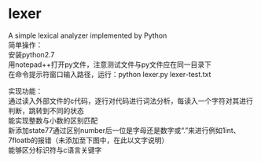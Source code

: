 # lexer
A simple lexical analyzer implemented by Python  
简单操作：  
    安装python2.7  
    用notepad++打开py文件，注意测试文件与py文件应在同一目录下  
    在命令提示符窗口输入路径，运行：python lexer.py lexer-test.txt  

实现功能：  
    通过读入外部文件的c代码，逐行对代码进行词法分析，每读入一个字符对其进行判断，跳转到不同的状态  
    能实现整数与小数的区别匹配  
    新添加state77通过区别number后一位是字母还是数字或“.”来进行例如1int、7floatb的报错（未添加至下图中，在此以文字说明）  
    能够区分标识符与c语言关键字  
